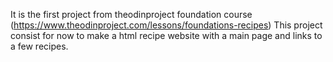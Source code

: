 It is the first project from theodinproject foundation course (https://www.theodinproject.com/lessons/foundations-recipes)
This project consist for now to make a html recipe website with a main page and links to a few recipes.